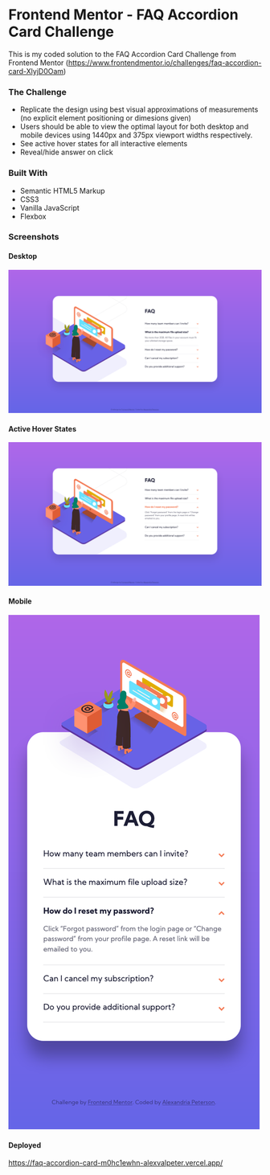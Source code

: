 # Frontend Mentor - FAQ Accordion Card Challenge

This is my coded solution to the FAQ Accordion Card Challenge from Frontend Mentor (https://www.frontendmentor.io/challenges/faq-accordion-card-XlyjD0Oam)


### The Challenge
- Replicate the design using best visual approximations of measurements (no explicit element positioning or dimesions given) 
- Users should be able to view the optimal layout for both desktop and mobile devices using 1440px and 375px viewport widths respectively.
- See active hover states for all interactive elements
- Reveal/hide answer on click


### Built With
- Semantic HTML5 Markup
- CSS3
- Vanilla JavaScript
- Flexbox


### Screenshots 

#### Desktop
![Desktop](./Screenshots/faq-accordion-desktop.png)

#### Active Hover States
![Active States](./Screenshots/faq-accordion-active.png)

#### Mobile
![Mobile](./Screenshots/faq-accordion-mobile.png)

#### Deployed
https://faq-accordion-card-m0hc1ewhn-alexvalpeter.vercel.app/
